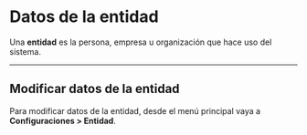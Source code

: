 # Datos de la entidad

Una **entidad** es la persona, empresa u organización que hace uso del sistema.

---

## Modificar datos de la entidad

Para modificar datos de la entidad, desde el menú principal vaya a **Configuraciones > Entidad**.
